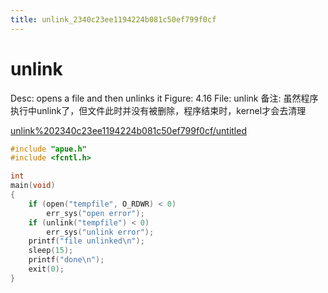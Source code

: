 ```yaml
---
title: unlink_2340c23ee1194224b081c50ef799f0cf
---
```


# unlink

Desc: opens a file and then unlinks it
Figure: 4.16
File: unlink
备注: 虽然程序执行中unlink了，但文件此时并没有被删除，程序结束时，kernel才会去清理

[unlink%202340c23ee1194224b081c50ef799f0cf/untitled](unlink%202340c23ee1194224b081c50ef799f0cf/untitled)

```c
#include "apue.h"
#include <fcntl.h>

int
main(void)
{
    if (open("tempfile", O_RDWR) < 0)
        err_sys("open error");
    if (unlink("tempfile") < 0)
        err_sys("unlink error");
    printf("file unlinked\n");
    sleep(15);
    printf("done\n");
    exit(0);
}
```